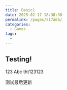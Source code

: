 ```yaml
---
title: Basic1
date: 2025-02-17 18:38:38
permalink: /pages/517a6b/
categories:
  - Games
tags:
  - 
---
```


## Testing!

123
Abc
tht123123

测试最后更新